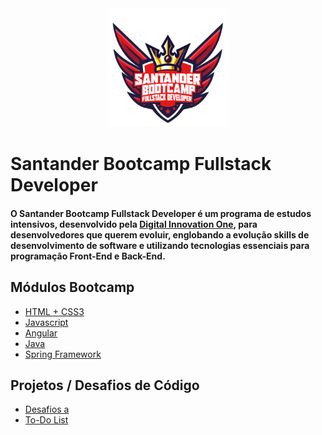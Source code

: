 <div align="center">
<img src="https://github.com/bragabriel/Bootcamp-FullStackDeveloper/blob/main/logo-bootcamp.png" width="190px"> 
</div>

# Santander Bootcamp Fullstack Developer

#### O <b>Santander Bootcamp Fullstack Developer</b> é um programa de estudos intensivos, desenvolvido pela [Digital Innovation One](https://web.dio.me/home), para desenvolvedores que querem evoluir, englobando a evolução skills de desenvolvimento de software e utilizando tecnologias essenciais para programação Front-End e Back-End.

## Módulos Bootcamp

- [HTML + CSS3](https://github.com/bragabriel/Bootcamp-FullStackDeveloper/tree/main/HTML-CSS)
- [Javascript](https://github.com/bragabriel)
- [Angular](https://github.com/bragabriel)
- [Java](https://github.com/bragabriel/Bootcamp-FullStackDeveloper/tree/main/Java)
- [Spring Framework](https://github.com/bragabriel)

## Projetos / Desafios de Código

- [Desafios a](https://github.com/bragabriel)
- [To-Do List](https://github.com/bragabriel)
